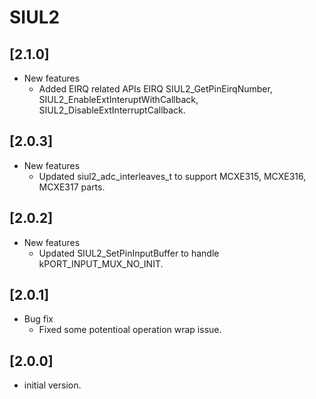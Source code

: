 # SIUL2

## [2.1.0]
- New features
  - Added EIRQ related APIs EIRQ SIUL2_GetPinEirqNumber, SIUL2_EnableExtInteruptWithCallback, SIUL2_DisableExtInterruptCallback.
  
## [2.0.3]
- New features
  - Updated siul2_adc_interleaves_t to support MCXE315, MCXE316, MCXE317 parts.

## [2.0.2]
- New features
  - Updated SIUL2_SetPinInputBuffer to handle kPORT_INPUT_MUX_NO_INIT.
  
## [2.0.1]
- Bug fix
  - Fixed some potentioal operation wrap issue.

## [2.0.0]

- initial version.